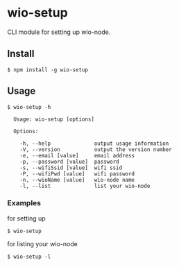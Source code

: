 # wio-setup

CLI module for setting up wio-node.

## Install
```
$ npm install -g wio-setup
```

## Usage

```
$ wio-setup -h

  Usage: wio-setup [options]

  Options:

    -h, --help              output usage information
    -V, --version           output the version number
    -e, --email [value]     email address
    -p, --password [value]  password
    -s, --wifiSsid [value]  wifi ssid
    -P, --wifiPwd [value]   wifi password
    -n, --wioName [value]   wio-node name
    -l, --list              list your wio-node
```
### Examples
for setting up

```
$ wio-setup
```

for listing your wio-node
```
$ wio-setup -l
```